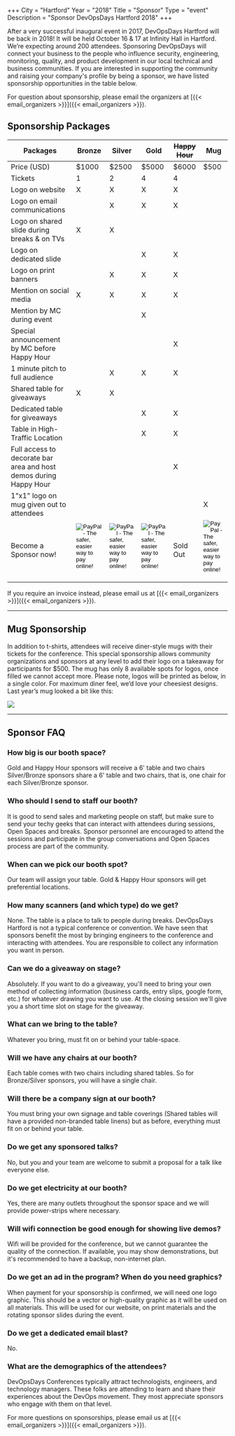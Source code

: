 +++
City = "Hartford"
Year = "2018"
Title = "Sponsor"
Type = "event"
Description = "Sponsor DevOpsDays Hartford 2018"
+++

After a very successful inaugural event in 2017, DevOpsDays Hartford will be back in 2018! It will be held October 16 & 17 at Infinity Hall in Hartford. We’re expecting around 200 attendees. Sponsoring DevOpsDays will connect your business to the people who influence security, engineering, monitoring, quality, and product development in our local technical and business communities. If you are interested in supporting the community and raising your company's profile by being a sponsor, we have listed sponsorship opportunities in the table below.

For question about sponsorship, please email the organizers at [{{< email_organizers >}}]({{< email_organizers >}}).


## Sponsorship Packages


<table class="table table-responsive table-condensed">
  <thead>
    <tr>
      <th>Packages</th>
      <th>Bronze</th>
      <th>Silver</th>
      <th>Gold</th>
      <th><s>Happy Hour</s></th>
      <th>Mug</th>
    </tr>
  </thead>
  <tbody>
    <tr>
      <td>Price (USD)</td>
      <td>$1000</td>
      <td>$2500</td>
      <td>$5000</td>
      <td>$6000</td>
      <td>$500</td>
    </tr>
    <tr>
      <td>Tickets</td>
      <td>1</td>
      <td>2</td>
      <td>4</td>
      <td>4</td>
      <td>&nbsp;</td>
    </tr>
    <tr>
      <td>Logo on website</td>
      <td>X</td>
      <td>X</td>
      <td>X</td>
      <td>X</td>
      <td>&nbsp;</td>
    </tr>
    <tr>
      <td>Logo on email communications</td>
      <td>&nbsp;</td>
      <td>X</td>
      <td>X</td>
      <td>X</td>
      <td>&nbsp;</td>
    </tr>
    <tr>
      <td>Logo on shared slide during breaks &amp; on TVs</td>
      <td>X</td>
      <td>X</td>
      <td>&nbsp;</td>
      <td>&nbsp;</td>
      <td>&nbsp;</td>
    </tr>
    <tr>
      <td>Logo on dedicated slide</td>
      <td>&nbsp;</td>
      <td>&nbsp;</td>
      <td>X</td>
      <td>X</td>
      <td>&nbsp;</td>
    </tr>
    <tr>
      <td>Logo on print banners</td>
      <td>&nbsp;</td>
      <td>X</td>
      <td>X</td>
      <td>X</td>
      <td>&nbsp;</td>
    </tr>
    <tr>
      <td>Mention on social media</td>
      <td>X</td>
      <td>X</td>
      <td>X</td>
      <td>X</td>
      <td>&nbsp;</td>
    </tr>
    <tr>
      <td>Mention by MC during event</td>
      <td>&nbsp;</td>
      <td>&nbsp;</td>
      <td>X</td>
      <td>&nbsp;</td>
      <td>&nbsp;</td>
    </tr>
    <tr>
      <td>Special announcement by MC before Happy Hour</td>
      <td>&nbsp;</td>
      <td>&nbsp;</td>
      <td>&nbsp;</td>
      <td>X</td>
      <td>&nbsp;</td>
    </tr>
    <tr>
      <td>1 minute pitch to full audience</td>
      <td>&nbsp;</td>
      <td>X</td>
      <td>X</td>
      <td>X</td>
      <td>&nbsp;</td>
    </tr>
    <tr>
      <td>Shared table for giveaways</td>
      <td>X</td>
      <td>X</td>
      <td>&nbsp;</td>
      <td>&nbsp;</td>
      <td>&nbsp;</td>
    </tr>
    <tr>
      <td>Dedicated table for giveaways</td>
      <td>&nbsp;</td>
      <td>&nbsp;</td>
      <td>X</td>
      <td>X</td>
      <td>&nbsp;</td>
    </tr>
    <tr>
      <td>Table in High-Traffic Location</td>
      <td>&nbsp;</td>
      <td>&nbsp;</td>
      <td>X</td>
      <td>X</td>
      <td>&nbsp;</td>
    </tr>
    <tr>
      <td>Full access to decorate bar area and host demos during Happy Hour</td>
      <td>&nbsp;</td>
      <td>&nbsp;</td>
      <td>&nbsp;</td>
      <td>X</td>
      <td>&nbsp;</td>
    </tr>
    <tr>
      <td>1"x1" logo on mug given out to attendees</td>
      <td>&nbsp;</td>
      <td>&nbsp;</td>
      <td>&nbsp;</td>
      <td>&nbsp;</td>
      <td>X</td>
    </tr>
    <tr>
      <td>Become a Sponsor now!
      <td>
        <form action="https://www.paypal.com/cgi-bin/webscr" method="post" target="_top">
          <input type="hidden" name="cmd" value="_s-xclick">
          <input type="hidden" name="hosted_button_id" value="DUXVRH3NHTNW2">
          <input type="image" src="https://www.paypalobjects.com/en_US/i/btn/btn_paynowCC_LG.gif" border="0" name="submit" alt="PayPal - The safer, easier way to pay online!">
          <img alt="" border="0" src="https://www.paypalobjects.com/en_US/i/scr/pixel.gif" width="1" height="1">
        </form>
      <td>
        <form action="https://www.paypal.com/cgi-bin/webscr" method="post" target="_top">
          <input type="hidden" name="cmd" value="_s-xclick">
          <input type="hidden" name="hosted_button_id" value="MWFBL6YZGPCV6">
          <input type="image" src="https://www.paypalobjects.com/en_US/i/btn/btn_paynowCC_LG.gif" border="0" name="submit" alt="PayPal - The safer, easier way to pay online!">
          <img alt="" border="0" src="https://www.paypalobjects.com/en_US/i/scr/pixel.gif" width="1" height="1">
        </form>
      <td>
        <form action="https://www.paypal.com/cgi-bin/webscr" method="post" target="_top">
          <input type="hidden" name="cmd" value="_s-xclick">
          <input type="hidden" name="hosted_button_id" value="6Z4NB9QD4Y3LS">
          <input type="image" src="https://www.paypalobjects.com/en_US/i/btn/btn_paynowCC_LG.gif" border="0" name="submit" alt="PayPal - The safer, easier way to pay online!">
          <img alt="" border="0" src="https://www.paypalobjects.com/en_US/i/scr/pixel.gif" width="1" height="1">
        </form>
      <td>
        Sold Out
      <td>
        <form action="https://www.paypal.com/cgi-bin/webscr" method="post" target="_top">
          <input type="hidden" name="cmd" value="_s-xclick">
          <input type="hidden" name="hosted_button_id" value="W53R984WHGXD4">
          <input type="image" src="https://www.paypalobjects.com/en_US/i/btn/btn_paynowCC_LG.gif" border="0" name="submit" alt="PayPal - The safer, easier way to pay online!">
          <img alt="" border="0" src="https://www.paypalobjects.com/en_US/i/scr/pixel.gif" width="1" height="1">
        </form>
  </tbody>
</table>

If you require an invoice instead, please email us at [{{< email_organizers >}}]({{< email_organizers >}}).

<hr>

## Mug Sponsorship

In addition to t-shirts, attendees will receive diner-style mugs with their tickets for the conference. This special sponsorship allows community organizations and sponsors at any level to add their logo on a takeaway for participants for $500. The mug has only 8 available spots for logos, once filled we cannot accept more. Please note, logos will be printed as below, in a single color. For maximum diner feel, we’d love your cheesiest designs. Last year’s mug looked a bit like this:

<img class="img-responsive" src="/events/2018-hartford/mug.jpg">

<hr>

## Sponsor FAQ

### How big is our booth space?

Gold and Happy Hour sponsors will receive a 6' table and two chairs Silver/Bronze sponsors share a 6' table and two chairs, that is, one chair for each Silver/Bronze sponsor.

### Who should I send to staff our booth?

It is good to send sales and marketing people on staff, but make sure to send your techy geeks that can interact with attendees during sessions, Open Spaces and breaks. Sponsor personnel are encouraged to attend the sessions and participate in the group conversations and Open Spaces process are part of the community.

### When can we pick our booth spot?

Our team will assign your table. Gold & Happy Hour sponsors will get preferential locations.

### How many scanners (and which type) do we get?

None. The table is a place to talk to people during breaks. DevOpsDays Hartford is not a typical conference or convention. We have seen that sponsors benefit the most by bringing engineers to the conference and interacting with attendees. You are responsible to collect any information you want in person.

### Can we do a giveaway on stage?

Absolutely. If you want to do a giveaway, you'll need to bring your own method of collecting information (business cards, entry slips, google form, etc.) for whatever drawing you want to use. At the closing session we'll give you a short time slot on stage for the giveaway.

### What can we bring to the table?

Whatever you bring, must fit on or behind your table-space.

### Will we have any chairs at our booth?

Each table comes with two chairs including shared tables. So for Bronze/Silver sponsors, you will have a single chair.

### Will there be a company sign at our booth?

You must bring your own signage and table coverings (Shared tables will have a provided non-branded table linens) but as before, everything must fit on or behind your table.

### Do we get any sponsored talks?

No, but you and your team are welcome to submit a proposal for a talk like everyone else.

### Do we get electricity at our booth?

Yes, there are many outlets throughout the sponsor space and we will provide power-strips where necessary.

### Will wifi connection be good enough for showing live demos?

Wifi will be provided for the conference, but we cannot guarantee the quality of the connection.    If available, you may show demonstrations, but it's recommended to have a backup, non-internet plan.

### Do we get an ad in the program? When do you need graphics?

When payment for your sponsorship is confirmed, we will need one logo graphic. This should be a vector or high-quality graphic as it will be used on all materials. This will be used for our website, on print materials and the rotating sponsor slides during the event.

### Do we get a dedicated email blast?

No.

### What are the demographics of the attendees?

DevOpsDays Conferences typically attract technologists, engineers, and technology managers. These folks are attending to learn and share their experiences about the DevOps movement. They most appreciate sponsors who engage with them on that level.

For more questions on sponsorships, please email us at [{{< email_organizers >}}]({{< email_organizers >}}).
